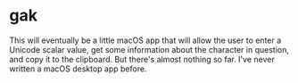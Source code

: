 # gak

This will eventually be a little macOS app that will allow the user to enter a Unicode scalar value, get some information about the character in question, and copy it to the clipboard.
But there's almost nothing so far. I've never written a macOS desktop app before.
